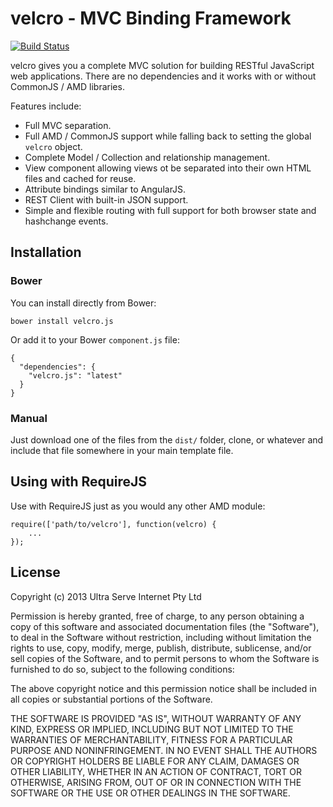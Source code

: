 velcro - MVC Binding Framework
==============================

[![Build Status](https://api.travis-ci.org/devco/velcro.png)](http://travis-ci.org/devco/velcro)

velcro gives you a complete MVC solution for building RESTful JavaScript web applications. There are no dependencies and it works with or without CommonJS / AMD libraries.

Features include:

- Full MVC separation.
- Full AMD / CommonJS support while falling back to setting the global `velcro` object.
- Complete Model / Collection and relationship management.
- View component allowing views ot be separated into their own HTML files and cached for reuse.
- Attribute bindings similar to AngularJS.
- REST Client with built-in JSON support.
- Simple and flexible routing with full support for both browser state and hashchange events.

Installation
------------

### Bower

You can install directly from Bower:

    bower install velcro.js

Or add it to your Bower `component.js` file:

    {
      "dependencies": {
        "velcro.js": "latest"
      }
    }

### Manual

Just download one of the files from the `dist/` folder, clone, or whatever and include that file somewhere in your main template file.

Using with RequireJS
--------------------

Use with RequireJS just as you would any other AMD module:

    require(['path/to/velcro'], function(velcro) {
        ...
    });

License
-------

Copyright (c) 2013 Ultra Serve Internet Pty Ltd

Permission is hereby granted, free of charge, to any person obtaining a copy of this software and associated documentation files (the "Software"), to deal in the Software without restriction, including without limitation the rights to use, copy, modify, merge, publish, distribute, sublicense, and/or sell copies of the Software, and to permit persons to whom the Software is furnished to do so, subject to the following conditions:

The above copyright notice and this permission notice shall be included in all copies or substantial portions of the Software.

THE SOFTWARE IS PROVIDED "AS IS", WITHOUT WARRANTY OF ANY KIND, EXPRESS OR IMPLIED, INCLUDING BUT NOT LIMITED TO THE WARRANTIES OF MERCHANTABILITY, FITNESS FOR A PARTICULAR PURPOSE AND NONINFRINGEMENT. IN NO EVENT SHALL THE AUTHORS OR COPYRIGHT HOLDERS BE LIABLE FOR ANY CLAIM, DAMAGES OR OTHER LIABILITY, WHETHER IN AN ACTION OF CONTRACT, TORT OR OTHERWISE, ARISING FROM, OUT OF OR IN CONNECTION WITH THE SOFTWARE OR THE USE OR OTHER DEALINGS IN THE SOFTWARE.
